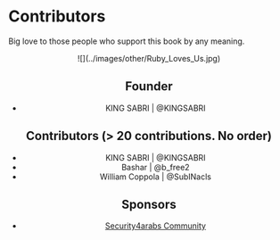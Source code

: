 # Contributors

Big love to those people who support this book by any meaning.

<center>![](../images/other/Ruby_Loves_Us.jpg)



## Founder
- KING SABRI | @KINGSABRI

## Contributors (> 20 contributions. No order)
- KING SABRI | @KINGSABRI
- Bashar | @b_free2
- William Coppola | @SubINacls

## Sponsors
- [Security4arabs Community](http://www.security4arabs.com/)
